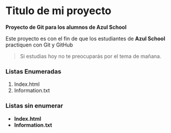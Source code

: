 # Titulo de mi proyecto
**Proyecto de Git para los alumnos de Azul School**

Este proyecto es con el fin de que los estudiantes de **Azul School**
practiquen con Git y GitHub  

> Si estudias hoy no te preocuparás por el tema de mañana.

[//]:# (Listas enumeradas)
### Listas Enumeradas

1. Index.html 
2. Information.txt

### Listas sin enumerar
[//]:# (Listas sin enumerar)

* **Index.html** 
* **Information.txt**